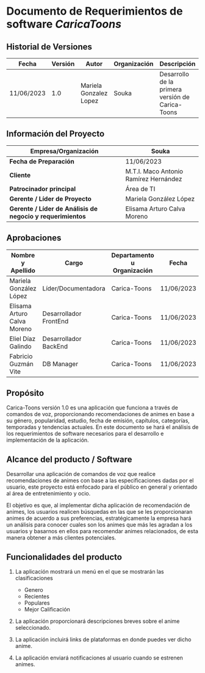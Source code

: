 # Documento de Requerimientos de software *CaricaToons*
## Historial de Versiones

| Fecha      | Versión  |  Autor   | Organización | Descripción |
|------------|----------|----------|--------------|-------------|
| 11/06/2023 | 1.0      | Mariela Gonzalez Lopez  |   Souka           |  Desarrollo de la primera versión de Carica-Toons           |

## Información del Proyecto

| Empresa/Organización | Souka | 
|----------|----------|
|**Fecha de Preparación**   | 11/06/2023   | 
| **Cliente**   |M.T.I. Maco Antonio Ramírez Hernández  | 
| **Patrocinador principal**       |Área de TI  | 
| **Gerente / Líder de Proyecto**   | 	Mariela González López  | 
|**Gerente / Líder de Análisis de negocio y requerimientos**   | Elisama Arturo Calva Moreno  | 

## Aprobaciones
| Nombre y Apellido | Cargo | Departamento u Organización| Fecha | Firma |
|----------|----------|----------|----------|----------|
| Mariela González López   | Líder/Documentadora  | Carica-Toons  |11/06/2023   |   |
| Elisama Arturo Calva Moreno   | Desarrollador FrontEnd  | Carica-Toons  |11/06/2023   |  |
| Eliel Díaz Galindo   | Desarrollador BackEnd  | Carica-Toons  |11/06/2023  ||
|Fabricio Guzmán Vite   | DB Manager   | Carica-Toons  |11/06/2023    |   |

## Propósito 
Carica-Toons versión 1.0 es una aplicación que funciona a través de comandos de voz, proporcionando recomendaciones de animes en base a su género, popularidad, estudio, fecha de emisión, capítulos, categorías, temporadas y tendencias actuales.
En este documento se hará el análisis de los requerimientos de software necesarios para el desarrollo e implementación de la aplicación.

## Alcance del producto / Software 

Desarrollar una aplicación de comandos de voz que realice recomendaciones de animes con base a las especificaciones dadas por el usuario, este proyecto está enfocado para el público en general y orientado al área de entretenimiento y ocio.

El objetivo es que, al implementar dicha aplicación de recomendación de animes, los usuarios realicen búsquedas en las que se les proporcionaran animes de acuerdo a sus preferencias, estratégicamente la empresa hará un análisis para conocer cuales son los animes que más les agradan a los usuarios y basarnos en ellos para recomendar animes relacionados, de esta manera obtener a más clientes potenciales.

## Funcionalidades del producto

1. La aplicación mostrará un menú en el que se mostrarán las clasificaciones
    - Genero
    - Recientes
    - Populares
    - Mejor Calificación
2. La aplicación proporcionará descripciones breves sobre el anime seleccionado.

3.	La aplicación incluirá links de plataformas en donde puedes ver dicho anime.

4. 	La aplicación enviará notificaciones al usuario cuando se estrenen animes.




          


